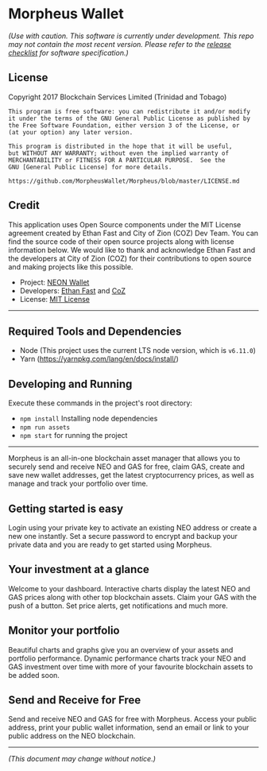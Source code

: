 # Morpheus Wallet

*(Use with caution. This software is currently under development. This repo may not contain the most recent version. Please refer to the [release checklist](https://github.com/MorpheusWallet/Morpheus/blob/master/release-checklist.md) for software specification.)*

## License

Copyright 2017 Blockchain Services Limited (Trinidad and Tobago)

    This program is free software: you can redistribute it and/or modify
    it under the terms of the GNU General Public License as published by
    the Free Software Foundation, either version 3 of the License, or
    (at your option) any later version.

    This program is distributed in the hope that it will be useful,
    but WITHOUT ANY WARRANTY; without even the implied warranty of
    MERCHANTABILITY or FITNESS FOR A PARTICULAR PURPOSE.  See the
    GNU [General Public License] for more details.
    
    https://github.com/MorpheusWallet/Morpheus/blob/master/LICENSE.md

## Credit

This application uses Open Source components under the MIT License agreement created by Ethan Fast and City of Zion (COZ) Dev Team. You can find the source code of their open source projects along with license information below. We would like to thank and acknowledge Ethan Fast and the developers at City of Zion (COZ) for their contributions to open source and making projects like this possible.

 - Project: [NEON Wallet](https://github.com/CityOfZion/neon-wallet)
 - Developers: [Ethan Fast](https://github.com/Ejhfast) and [CoZ](https://github.com/CityOfZion)
 - License: [MIT License](https://github.com/CityOfZion/neon-wallet/blob/dev/LICENSE.md)
 
_____

## Required Tools and Dependencies

  - Node (This project uses the current LTS node version, which is `v6.11.0`)
  - Yarn (https://yarnpkg.com/lang/en/docs/install/)

## Developing and Running

Execute these commands in the project's root directory:

  - `npm install` Installing node dependencies
  - `npm run assets`
  - `npm start` for running the project

_____

Morpheus is an all-in-one blockchain asset manager that allows you to securely send and receive NEO and GAS for free, claim GAS, create and save new wallet addresses, get the latest cryptocurrency prices, as well as manage and track your portfolio over time.

## Getting started is easy

Login using your private key to activate an existing NEO address or create a new one instantly. Set a secure password to encrypt and backup your private data and you are ready to get started using Morpheus.

## Your investment at a glance

Welcome to your dashboard. Interactive charts display the latest NEO and GAS prices along with other top blockchain assets. Claim your GAS with the push of a button. Set price alerts, get notifications and much more.

## Monitor your portfolio

Beautiful charts and graphs give you an overview of your assets and portfolio performance. Dynamic performance charts track your NEO and GAS investment over time with more of your favourite blockchain assets to be added soon.

## Send and Receive for Free

Send and receive NEO and GAS for free with Morpheus. Access your public address, print your public wallet information, send an email or link to your public address on the NEO blockchain.

-----

*(This document may change without notice.)*

